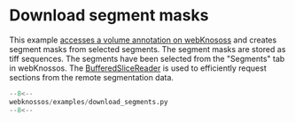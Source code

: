 # Download segment masks

This example [accesses a volume annotation on webKnososs](../../api/webknossos/annotation/annotation.md#Annotation.open_as_remote_dataset) and creates segment masks from selected segments. The segment masks are stored as tiff sequences. The segments have been selected from the "Segments" tab in webKnossos. The [BufferedSliceReader](../../api/webknossos/dataset/view.md#View.get_buffered_slice_reader) is used to efficiently request sections from the remote segmentation data.

```python
--8<--
webknossos/examples/download_segments.py
--8<--
```
